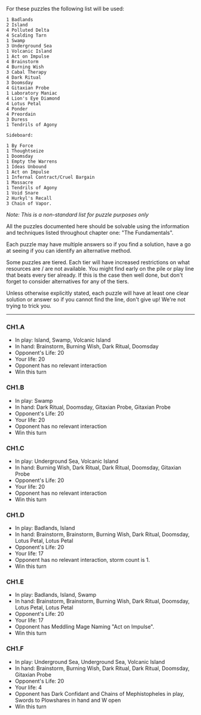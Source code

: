 
For these puzzles the following list will be used:

```
1 Badlands
2 Island  
4 Polluted Delta  
4 Scalding Tarn  
1 Swamp  
3 Underground Sea  
1 Volcanic Island  
1 Act on Impulse  
4 Brainstorm  
4 Burning Wish  
3 Cabal Therapy  
4 Dark Ritual  
3 Doomsday  
4 Gitaxian Probe  
1 Laboratory Maniac  
4 Lion's Eye Diamond  
4 Lotus Petal  
4 Ponder  
4 Preordain  
3 Duress  
1 Tendrils of Agony  

Sideboard:  

1 By Force  
1 Thoughtseize  
1 Doomsday  
1 Empty the Warrens  
1 Ideas Unbound  
1 Act on Impulse
1 Infernal Contract/Cruel Bargain  
1 Massacre  
1 Tendrils of Agony  
1 Void Snare  
2 Hurkyl's Recall  
3 Chain of Vapor.  
```
*Note: This is a non-standard list for puzzle purposes only*

All the puzzles documented here should be solvable using the
information and techniques listed throughout chapter one: 
"The Fundamentals".

Each puzzle may have multiple answers so if you find a solution,
have a go at seeing if you can identify an alternative method.

Some puzzles are tiered. Each tier will have increased restrictions
on what resources are / are not available. You might find early on 
the pile or play line that beats every tier already. If this is the 
case then well done, but don't forget to consider alternatives for
any of the tiers.

Unless otherwise explicitly stated, each puzzle will have at least one 
clear solution or answer so if you cannot find the line, don't give up!
We're not trying to trick you.

-------------

### CH1.A

- In play:  Island, Swamp, Volcanic Island
- In hand:  Brainstorm, Burning Wish, Dark Ritual, Doomsday
- Opponent's Life: 20
- Your life: 20
- Opponent has no relevant interaction
- Win this turn

### CH1.B

- In play:  Swamp
- In hand:  Dark Ritual, Doomsday, Gitaxian Probe, Gitaxian Probe
- Opponent's Life: 20
- Your life: 20
- Opponent has no relevant interaction
- Win this turn

### CH1.C

- In play:  Underground Sea, Volcanic Island
- In hand:  Burning Wish, Dark Ritual, Dark Ritual, Doomsday, Gitaxian Probe
- Opponent's Life: 20
- Your life: 20
- Opponent has no relevant interaction
- Win this turn

### CH1.D

- In play:  Badlands, Island
- In hand:  Brainstorm, Brainstorm, Burning Wish, Dark Ritual, Doomsday, Lotus Petal, Lotus Petal
- Opponent's Life: 20
- Your life: 17
- Opponent has no relevant interaction, storm count is 1.
- Win this turn

### CH1.E

- In play:  Badlands, Island, Swamp
- In hand:  Brainstorm, Brainstorm, Burning Wish, Dark Ritual, Doomsday, Lotus Petal, Lotus Petal
- Opponent's Life: 20
- Your life: 17
- Opponent has Meddling Mage Naming "Act on Impulse".
- Win this turn

### CH1.F

- In play:  Underground Sea, Underground Sea, Volcanic Island
- In hand:  Brainstorm, Burning Wish, Dark Ritual, Dark Ritual, Doomsday, Gitaxian Probe
- Opponent's Life: 20
- Your life: 4
- Opponent has Dark Confidant and Chains of Mephistopheles in play, Swords to Plowshares in hand and W open  
- Win this turn


